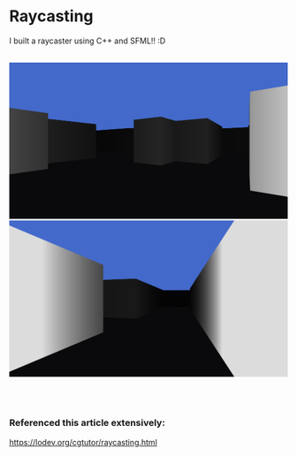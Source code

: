 # Raycasting
I built a raycaster using C++ and SFML!! :D
<br></br>

<p align="center">
  <img src="https://github.com/Cherry-Trees/Raycasting/blob/main/examples/raycaster1.png" width="720" title="hoer text">
  <img src="https://github.com/Cherry-Trees/Raycasting/blob/main/examples/raycaster2.png" width="720" alt="accessibility text">
</p>
<br></br>

### Referenced this article extensively:

https://lodev.org/cgtutor/raycasting.html
